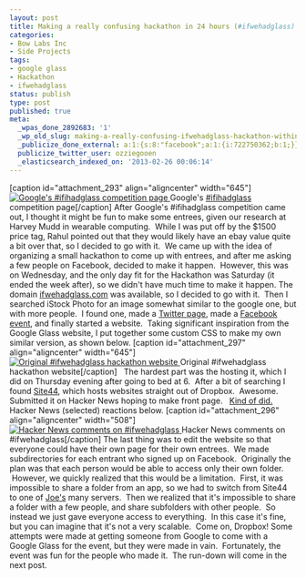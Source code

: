 ```yaml
---
layout: post
title: Making a really confusing hackathon in 24 hours (#ifwehadglass)
categories:
- Bow Labs Inc
- Side Projects
tags:
- google glass
- Hackathon
- ifwehadglass
status: publish
type: post
published: true
meta:
  _wpas_done_2892683: '1'
  _wp_old_slug: making-a-really-confusing-ifwehadglass-hackathon-within-a-day
  _publicize_done_external: a:1:{s:8:"facebook";a:1:{i:722750362;b:1;}}
  publicize_twitter_user: ozziegooen
  _elasticsearch_indexed_on: '2013-02-26 00:06:14'
---
```

[caption id="attachment\_293" align="aligncenter" width="645"] [ ![Google's #ifihadglass competition page](http://bowlabs.files.wordpress.com/2013/02/screen-shot-2013-02-25-at-3-17-00-pm1.png?w=922) ](http://www.google.com/glass/start/how-to-get-one/) Google's [ #ifihadglass ](http://www.google.com/glass/start/how-to-get-one/) competition page[/caption] After Google's #ifihadglass competition came out, I thought it might be fun to make some entrees, given our research at Harvey Mudd in wearable computing.  While I was put off by the $1500 price tag, Rahul pointed out that they would likely have an ebay value quite a bit over that, so I decided to go with it.  We came up with the idea of organizing a small hackathon to come up with entrees, and after me asking a few people on Facebook, decided to make it happen.  However, this was on Wednesday, and the only day fit for the Hackathon was Saturday (it ended the week after), so we didn't have much time to make it happen. The domain [ ifwehadglass.com](http://www.ifwehadglass.com/) was available, so I decided to go with it.  Then I searched iStock Photo for an image somewhat similar to the google one, but with more people.  I found one, made a [Twitter page](https://twitter.com/ifwehadglass), made a [Facebook event](https://www.facebook.com/events/572165209460571/), and finally started a website.  Taking significant inspiration from the Google Glass website, I put together some custom CSS to make my own similar version, as shown below. [caption id="attachment\_297" align="aligncenter" width="645"] [ ![Original #ifwehadglass hackathon website](http://bowlabs.files.wordpress.com/2013/02/screen-shot-2013-02-25-at-3-56-33-pm.png?w=922) ](http://www.ifwehadglass.com/) Original #ifwehadglass hackathon website[/caption]   The hardest part was the hosting it, which I did on Thursday evening after going to bed at 6.  After a bit of searching I found [Site44](http://www.site44.com/), which hosts websites straight out of Dropbox.  Awesome. Submitted it on Hacker News hoping to make front page.   [Kind of did.](http://news.ycombinator.com/item?id=5261470)  Hacker News (selected) reactions below. [caption id="attachment\_296" align="aligncenter" width="508"] [ ![Hacker News comments on #ifwehadglass](http://bowlabs.files.wordpress.com/2013/02/hnews1.png?w=847) ](http://news.ycombinator.com/submitted?id=ozziegooen) Hacker News comments on #ifwehadglass[/caption] The last thing was to edit the website so that everyone could have their own page for their own entrees.  We made subdirectories for each entrant who signed up on Facebook.  Originally the plan was that each person would be able to access only their own folder.  However, we quickly realized that this would be a limitation.  First, it was impossible to share a folder from an app, so we had to switch from Site44 to one of [Joe's](https://twitter.com/Joevm3) many servers.  Then we realized that it's impossible to share a folder with a few people, and share subfolders with other people.  So instead we just gave everyone access to everything.  In this case it's fine, but you can imagine that it's not a very scalable.  Come on, Dropbox! Some attempts were made at getting someone from Google to come with a Google Glass for the event, but they were made in vain.  Fortunately, the event was fun for the people who made it.  The run-down will come in the next post.              